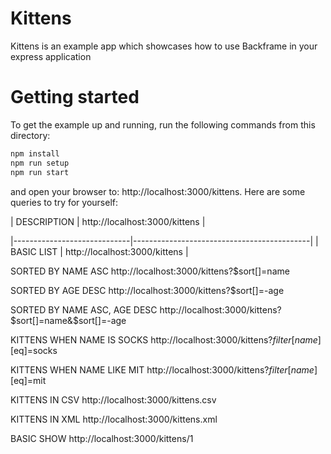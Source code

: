# Kittens
Kittens is an example app which showcases how to use Backframe in your express
application

# Getting started
To get the example up and running, run the following commands from this directory:

```sh
npm install
npm run setup
npm run start
```

and open your browser to: http://localhost:3000/kittens. Here are some queries
to try for yourself:


| DESCRIPTION                  | http://localhost:3000/kittens              |

|-----------------------------|--------------------------------------------|
| BASIC LIST                  | http://localhost:3000/kittens              |

SORTED BY NAME ASC
http://localhost:3000/kittens?$sort[]=name

SORTED BY AGE DESC
http://localhost:3000/kittens?$sort[]=-age

SORTED BY NAME ASC, AGE DESC
http://localhost:3000/kittens?$sort[]=name&$sort[]=-age

KITTENS WHEN NAME IS SOCKS
http://localhost:3000/kittens?$filter[name][$eq]=socks

KITTENS WHEN NAME LIKE MIT
http://localhost:3000/kittens?$filter[name][$eq]=mit

KITTENS IN CSV
http://localhost:3000/kittens.csv

KITTENS IN XML
http://localhost:3000/kittens.xml

BASIC SHOW
http://localhost:3000/kittens/1
```
